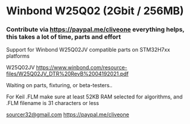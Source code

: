 # Winbond W25Q02 (2Gbit / 256MB)
### Contribute via   https://paypal.me/cliveone  everything helps, this takes a lot of time, parts and effort

Support for Winbond W25Q02JV compatible parts on STM32H7xx platforms

  W25Q02JV
  https://www.winbond.com/resource-files/W25Q02JV_DTR%20RevB%2004192021.pdf
  
Waiting on parts, fixturing, or beta-testers..

For Keil .FLM make sure at least 52KB RAM selected for algorithms, and .FLM filename is 31 characters or less

 sourcer32@gmail.com
 https://paypal.me/cliveone
